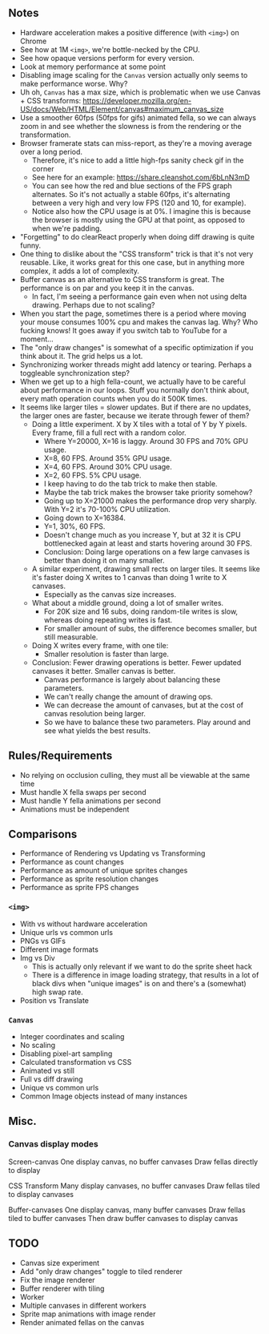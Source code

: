 ## Notes

* Hardware acceleration makes a positive difference (with `<img>`) on Chrome
* See how at 1M `<img>`, we're bottle-necked by the CPU.
* See how opaque versions perform for every version.
* Look at memory performance at some point
* Disabling image scaling for the `Canvas` version actually only seems to make performance worse. Why?
* Uh oh, `Canvas` has a max size, which is problematic when we use Canvas + CSS transforms: https://developer.mozilla.org/en-US/docs/Web/HTML/Element/canvas#maximum_canvas_size
* Use a smoother 60fps (50fps for gifs) animated fella, so we can always zoom in and see whether the slowness is from the rendering or the transformation.
* Browser framerate stats can miss-report, as they're a moving average over a long period.
  * Therefore, it's nice to add a little high-fps sanity check gif in the corner
  * See here for an example: https://share.cleanshot.com/6bLnN3mD
  * You can see how the red and blue sections of the FPS graph alternates. So it's not actually a stable 60fps, it's alternating between a very high and very low FPS (120 and 10, for example).
  * Notice also how the CPU usage is at 0%. I imagine this is because the browser is mostly using the GPU at that point, as opposed to when we're padding.
* "Forgetting" to do clearReact properly when doing diff drawing is quite funny.
* One thing to dislike about the "CSS transform" trick is that it's not very reusable. Like, it works great for this one case, but in anything more complex, it adds a lot of complexity.
* Buffer canvas as an alternative to CSS transform is great. The performance is on par and you keep it in the canvas.
  * In fact, I'm seeing a performance gain even when not using delta drawing. Perhaps due to not scaling?
* When you start the page, sometimes there is a period where moving your mouse consumes 100% cpu and makes the canvas lag. Why? Who fucking knows! It goes away if you switch tab to YouTube for a moment...
* The "only draw changes" is somewhat of a specific optimization if you think about it. The grid helps us a lot.
* Synchronizing worker threads might add latency or tearing. Perhaps a toggleable synchronization step?
* When we get up to a high fella-count, we actually have to be careful about performance in our loops. Stuff you normally don't think about, every math operation counts when you do it 500K times.
* It seems like larger tiles = slower updates. But if there are no updates, the larger ones are faster, because we iterate through fewer of them?
  * Doing a little experiment. X by X tiles with a total of Y by Y pixels. Every frame, fill a full rect with a random color.
    * Where Y=20000, X=16 is laggy. Around 30 FPS and 70% GPU usage.
    * X=8, 60 FPS. Around 35% GPU usage.
    * X=4, 60 FPS. Around 30% CPU usage.
    * X=2, 60 FPS. 5% CPU usage.
    * I keep having to do the tab trick to make then stable.
    * Maybe the tab trick makes the browser take priority somehow?
    * Going up to X=21000 makes the performance drop very sharply. With Y=2 it's 70-100% CPU utilization.
    * Going down to X=16384.
    * Y=1, 30%, 60 FPS.
    * Doesn't change much as you increase Y, but at 32 it is CPU bottlenecked again at least and starts hovering around 30 FPS.
    * Conclusion: Doing large operations on a few large canvases is better than doing it on many smaller.
  * A similar experiment, drawing small rects on larger tiles. It seems like it's faster doing X writes to 1 canvas than doing 1 write to X canvases.
    * Especially as the canvas size increases.
  * What about a middle ground, doing a lot of smaller writes.
    * For 20K size and 16 subs, doing random-tile writes is slow, whereas doing repeating writes is fast.
    * For smaller amount of subs, the difference becomes smaller, but still measurable.
  * Doing X writes every frame, with one tile:
    * Smaller resolution is faster than large.
  * Conclusion: Fewer drawing operations is better. Fewer updated canvases it better. Smaller canvas is better.
    * Canvas performance is largely about balancing these parameters.
    * We can't really change the amount of drawing ops.
    * We can decrease the amount of canvases, but at the cost of canvas resolution being larger.
    * So we have to balance these two parameters. Play around and see what yields the best results.

## Rules/Requirements

* No relying on occlusion culling, they must all be viewable at the same time
* Must handle X fella swaps per second
* Must handle Y fella animations per second
* Animations must be independent

## Comparisons

* Performance of Rendering vs Updating vs Transforming
* Performance as count changes
* Performance as amount of unique sprites changes
* Performance as sprite resolution changes
* Performance as sprite FPS changes

### `<img>`

* With vs without hardware acceleration
* Unique urls vs common urls
* PNGs vs GIFs
* Different image formats
* Img vs Div
  * This is actually only relevant if we want to do the sprite sheet hack
  * There is a difference in image loading strategy, that results in a lot of black divs when "unique images" is on and there's a (somewhat) high swap rate.
* Position vs Translate

### `Canvas`

* Integer coordinates and scaling
* No scaling
* Disabling pixel-art sampling
* Calculated transformation vs CSS
* Animated vs still
* Full vs diff drawing
* Unique vs common urls
* Common Image objects instead of many instances

## Misc.

### Canvas display modes

Screen-canvas
  One display canvas, no buffer canvases
  Draw fellas directly to display

CSS Transform
  Many display canvases, no buffer canvases
  Draw fellas tiled to display canvases

Buffer-canvases
  One display canvas, many buffer canvases
  Draw fellas tiled to buffer canvases
  Then draw buffer canvases to display canvas

## TODO

* Canvas size experiment
* Add "only draw changes" toggle to tiled renderer
* Fix the image renderer
* Buffer renderer with tiling
* Worker
* Multiple canvases in different workers
* Sprite map animations with image render
* Render animated fellas on the canvas
